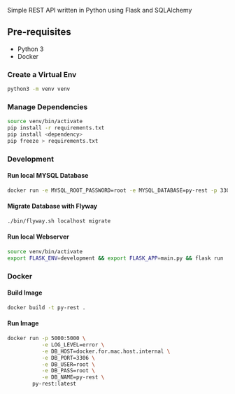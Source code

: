
Simple REST API written in Python using Flask and SQLAlchemy

## Pre-requisites

- Python 3
- Docker

### Create a Virtual Env

```bash
python3 -m venv venv
```

### Manage Dependencies

```bash
source venv/bin/activate
pip install -r requirements.txt
pip install <dependency>
pip freeze > requirements.txt
```

### Development

#### Run local MYSQL Database

```bash
docker run -e MYSQL_ROOT_PASSWORD=root -e MYSQL_DATABASE=py-rest -p 3306:3306 mysql:5.7
```

#### Migrate Database with Flyway

```bash
./bin/flyway.sh localhost migrate
```

#### Run local Webserver

```bash
source venv/bin/activate
export FLASK_ENV=development && export FLASK_APP=main.py && flask run
```

### Docker

#### Build Image

```bash
docker build -t py-rest .
```

#### Run Image

```bash
docker run -p 5000:5000 \
           -e LOG_LEVEL=error \
           -e DB_HOST=docker.for.mac.host.internal \
           -e DB_PORT=3306 \
           -e DB_USER=root \
           -e DB_PASS=root \
           -e DB_NAME=py-rest \
        py-rest:latest
```

